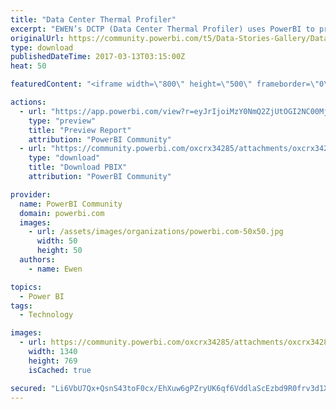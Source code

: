```yaml
---
title: "Data Center Thermal Profiler"
excerpt: "EWEN’s DCTP (Data Center Thermal Profiler) uses PowerBI to present 2D and 3D visualizations of temperature and humidity in Data Centers. The system"
originalUrl: https://community.powerbi.com/t5/Data-Stories-Gallery/Data-Center-Thermal-Profiler/m-p/141361
type: download
publishedDateTime: 2017-03-13T03:15:00Z
heat: 50

featuredContent: "<iframe width=\"800\" height=\"500\" frameborder=\"0\" src=\"https://app.powerbi.com/view?r=eyJrIjoiMzY0NmQ2ZjUtOGI2NC00MjY1LThmMGItMTZhOWY5OTAyYjFlIiwidCI6ImUwNDdmNTRkLTQyZDctNDYyOS1iYmI2LWY5ZjFhMzAzZmFhYyIsImMiOjh9\"></iframe>"

actions:
  - url: "https://app.powerbi.com/view?r=eyJrIjoiMzY0NmQ2ZjUtOGI2NC00MjY1LThmMGItMTZhOWY5OTAyYjFlIiwidCI6ImUwNDdmNTRkLTQyZDctNDYyOS1iYmI2LWY5ZjFhMzAzZmFhYyIsImMiOjh9"
    type: "preview"
    title: "Preview Report"
    attribution: "PowerBI Community"
  - url: "https://community.powerbi.com/oxcrx34285/attachments/oxcrx34285/DataStoriesGallery/723/2/PBI_DC_DEMO_V01_ult.pbix"
    type: "download"
    title: "Download PBIX"
    attribution: "PowerBI Community"

provider:
  name: PowerBI Community
  domain: powerbi.com
  images:
    - url: /assets/images/organizations/powerbi.com-50x50.jpg
      width: 50
      height: 50
  authors:
    - name: Ewen

topics:
  - Power BI
tags:
  - Technology

images:
  - url: https://community.powerbi.com/oxcrx34285/attachments/oxcrx34285/DataStoriesGallery/723/3/PBI_THUMBNAIL.PNG
    width: 1340
    height: 769
    isCached: true

secured: "Li6VbU7Qx+QsnS43toF0cx/EhXuw6gPZryUK6qf6VddlaScEzbd9R0frv3d1XBhiiSaryL7CWjJVyrReHZoLzmpqsAdMho1UsTDuqJ/QGjky4Vs/COeXOeIQjSPDlh1E6uQNVWrsVO+k9ySHdUj4r1i1dnPG7j52h9FubaZeexN3hZdwNWitSVspK+NkHPZ5sL5EyBzRW9jc66X5ISKUPgBQroKEVOZG/V2FJaoG57og0cfXx8TkI8omRPI3Z2/KCqpQ72yz5k1Sxlcqmp8TXuPhj0OjUKwaV79LZ9KpiZ58/xrbWmxabcl1YmpZuUJpfC09aLUn4mbVhoqrD9nqHfgo4HPi05huB5A22BJ6mIDDC8yU03+bWB537ZQK+8z9eteRDtx4RYL5icgaYuYwFd98n3FOXH+Hnz3c7ybUhBc=;M2xQG2PLjT7nJrkimEd+zg=="
---
```


